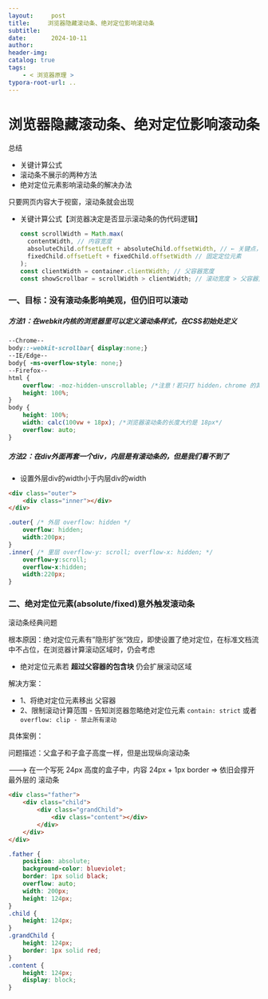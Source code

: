 ```yaml
---
layout:     post
title:     浏览器隐藏滚动条、绝对定位影响滚动条
subtitle:  
date:       2024-10-11
author:     
header-img: 
catalog: true
tags:
    - < 浏览器原理 >
typora-root-url: ..
---
```




# 浏览器隐藏滚动条、绝对定位影响滚动条

总结

- 关键计算公式
- 滚动条不展示的两种方法
- 绝对定位元素影响滚动条的解决办法



只要网页内容大于视窗，滚动条就会出现

- 关键计算公式【浏览器决定是否显示滚动条的伪代码逻辑】

    ```js
    const scrollWidth = Math.max(
      contentWidth, // 内容宽度
      absoluteChild.offsetLeft + absoluteChild.offsetWidth, // ← 关键点，绝对定位元素的 left 值 + 绝对定位元素的宽度
      fixedChild.offsetLeft + fixedChild.offsetWidth // 固定定位元素
    );
    const clientWidth = container.clientWidth; // 父容器宽度
    const showScrollbar = scrollWidth > clientWidth; // 滚动宽度 > 父容器宽度 => 展示滚动条
    ```

    



### 一、目标：没有滚动条影响美观，但仍旧可以滚动

##### **方法1**：在webkit内核的浏览器里可以定义滚动条样式，在CSS初始处定义

```css
--Chrome--
body::-webkit-scrollbar{ display:none;}
--IE/Edge--
body{ -ms-overflow-style: none;}
--Firefox--
html {
    overflow: -moz-hidden-unscrollable; /*注意！若只打 hidden，chrome 的其它 hidden 会出问题*/
    height: 100%;
}
body {
    height: 100%;
    width: calc(100vw + 18px); /*浏览器滚动条的长度大约是 18px*/
    overflow: auto;
}
```

##### 方法2：在div外面再套一个div，内层是有滚动条的，但是我们看不到了

- 设置外层div的width小于内层div的width

```html
<div class="outer">
    <div class="inner"></div>
</div>
```

```css
.outer{ /* 外层 overflow: hidden */
	overflow: hidden;
    width:200px;
}
.inner{ /* 里层 overflow-y: scroll; overflow-x: hidden; */
    overflow-y:scroll;
    overflow-x:hidden;
    width:220px;
}
```

### 二、绝对定位元素(absolute/fixed)意外触发滚动条

滚动条经典问题

根本原因：绝对定位元素有”隐形扩张“效应，即使设置了绝对定位，在标准文档流中不占位，在浏览器计算滚动区域时，仍会考虑

- 绝对定位元素若 **超过父容器的包含块** 仍会扩展滚动区域

解决方案：

- 1、将绝对定位元素移出 父容器 
- 2、限制滚动计算范围 - 告知浏览器忽略绝对定位元素 `contain: strict` 或者 `overflow: clip - 禁止所有滚动`

具体案例：

问题描述：父盒子和子盒子高度一样，但是出现纵向滚动条

---> 在一个写死 24px 高度的盒子中，内容 24px + 1px border => 依旧会撑开最外层的 滚动条

```html
<div class="father">
    <div class="child">
        <div class="grandChild">
            <div class="content"></div>
        </div>
    </div>
</div>
```

```css
.father {
    position: absolute;
    background-color: blueviolet;
    border: 1px solid black;
    overflow: auto;
    width: 200px;
    height: 124px;
}
.child {
    height: 124px;
}
.grandChild {
    height: 124px;
    border: 1px solid red;
}
.content {
    height: 124px;
    display: block;
}
```



